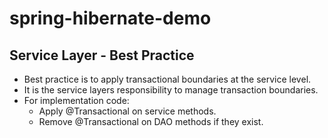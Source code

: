 # spring-hibernate-demo
 
## Service Layer  - Best Practice

- Best practice is to apply transactional boundaries at the service level.
- It is the service layers responsibility to manage transaction boundaries.
- For implementation code:
  - Apply @Transactional on service methods.
  - Remove @Transactional on DAO methods if they exist.